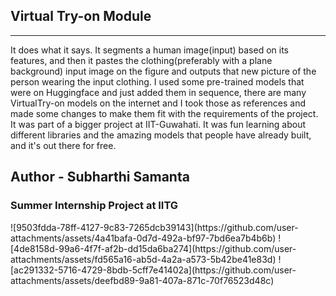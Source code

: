 <h2>Virtual Try-on Module</h2><hr />

It does what it says. It segments a human image(input) based on its features, and then it pastes the clothing(preferably with a plane background) input image on the figure and outputs that new picture of the person wearing the input clothing.
I used some pre-trained models that were on Huggingface and just added them in sequence, there are many VirtualTry-on models on the internet and I took those as references and made some changes to make them fit with the requirements of the project. 
It was part of a bigger project at IIT-Guwahati.
It was fun learning about different libraries and the amazing models that people have already built, and it's out there for free.
<br>
<h2> Author - Subharthi Samanta </h2>
<h3>Summer Internship Project at IITG</h3>
![9503fdda-78ff-4127-9c83-7265dcb39143](https://github.com/user-attachments/assets/4a41bafa-0d7d-492a-bf97-7bd6ea7b4b6b)
![4de8158d-99a6-4f7f-af2b-dd15da6ba274](https://github.com/user-attachments/assets/fd565a16-ab5d-4a2a-a573-5b42be41e83d)
![ac291332-5716-4729-8bdb-5cff7e41402a](https://github.com/user-attachments/assets/deefbd89-9a81-407a-871c-70f76523d48c)
